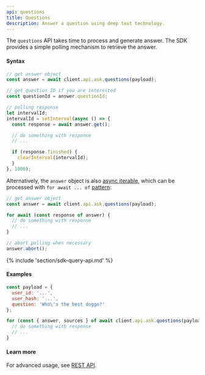 ```yaml
---
api: questions
title: Questions
description: Answer a question using deep text technology.
---
```


The `questions` API takes time to process and generate answer. The SDK provides a simple polling mechanism to retrieve the answer.

#### Syntax
```js
// get answer object
const answer = await client.api.ask.questions(payload);

// get question ID if you are interested
const questionId = answer.questionId;

// polling response
let intervalId;
intervalId = setInterval(async () => {
  const response = await answer.get();

  // do something with response
  // ...

  if (response.finished) {
    clearInterval(intervalId);
  }
}, 1000);
```

Alternatively, the `answer` object is also [async iterable](https://developer.mozilla.org/en-US/docs/Web/JavaScript/Reference/Iteration_protocols#the_async_iterator_and_async_iterable_protocols), which can be processed with `for await ... of` [pattern](https://developer.mozilla.org/en-US/docs/Web/JavaScript/Reference/Statements/for-await...of):

```js
// get answer object
const answer = await client.api.ask.questions(payload);

for await (const response of answer) {
  // do something with response
  // ...
}

// abort polling when necessary
answer.abort();
```

{% include 'section/sdk-query-api.md' %}

#### Examples
```js
const payload = {
  user_id: '...',
  user_hash: '...',
  question: 'Who\'s the best doggo?'
};

for (const { answer, sources } of await client.api.ask.questions(payload)) {
  // do something with response
  // ...
}
```

#### Learn more
For advanced usage, see [REST API](https://api.askmiso.com/#tag/Ask-APIs/operation/questions_v1_ask_questions_post).

